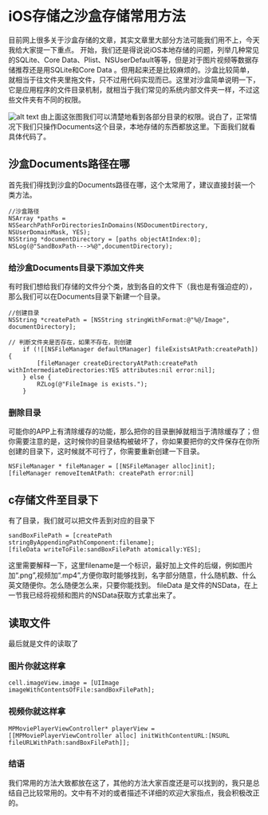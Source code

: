 # iOS存储之沙盒存储常用方法

目前网上很多关于沙盒存储的文章，其实文章里大部分方法可能我们用不上，今天我给大家提一下重点。
开始，我们还是得说说iOS本地存储的问题，列举几种常见的SQLite、Core Data、Plist、NSUserDefault等等，但是对于图片视频等数据存储推荐还是用SQLite和Core Data 。但用起来还是比较麻烦的。沙盒比较简单，就相当于往文件夹里拖文件，只不过用代码实现而已。这里对沙盒简单说明一下，它是应用程序的文件目录机制，就相当于我们常见的系统内部文件夹一样，不过这些文件夹有不同的权限。

![alt text](https://upload-images.jianshu.io/upload_images/1648731-14267a2236996654.png?imageMogr2/auto-orient/ "title")
由上面这张图我们可以清楚地看到各部分目录的权限。说白了，正常情况下我们只操作Documents这个目录，本地存储的东西都放这里。下面我们就看具体代码了。

## 沙盒Documents路径在哪
首先我们得找到沙盒的Documents路径在哪，这个太常用了，建议直接封装一个类方法。

```
//沙盒路径
NSArray *paths = NSSearchPathForDirectoriesInDomains(NSDocumentDirectory, NSUserDomainMask, YES);
NSString *documentDirectory = [paths objectAtIndex:0];
NSLog(@"SandBoxPath--->%@",documentDirectory);
```

### 给沙盒Documents目录下添加文件夹
有时我们想给我们存储的文件分个类，放到各自的文件下（我也是有强迫症的），那么我们可以在Documents目录下新建一个目录。

```
//创建目录
NSString *createPath = [NSString stringWithFormat:@"%@/Image", documentDirectory];

// 判断文件夹是否存在，如果不存在，则创建
    if (![[NSFileManager defaultManager] fileExistsAtPath:createPath]) {
        [fileManager createDirectoryAtPath:createPath withIntermediateDirectories:YES attributes:nil error:nil];
    } else {
        RZLog(@"FileImage is exists.");
    }
```

### 删除目录
可能你的APP上有清除缓存的功能，那么把你的目录删掉就相当于清除缓存了；但你需要注意的是，这时候你的目录结构被破坏了，你如果要把你的文件保存在你所创建的目录下，这时候就不可行了，你需要重新创建一下目录。

```
NSFileManager * fileManager = [[NSFileManager alloc]init];
[fileManager removeItemAtPath: createPath error:nil]
```

## c存储文件至目录下
有了目录，我们就可以把文件丢到对应的目录下

```
sandBoxFilePath = [createPath stringByAppendingPathComponent:filename];
[fileData writeToFile:sandBoxFilePath atomically:YES];
```
这里需要解释一下，这里filename是一个标识，最好加上文件的后缀，例如图片加“.png”,视频加“.mp4”,方便你取时能够找到，名字部分随意，什么随机数、什么英文随便你。怎么随便怎么来，只要你能找到。
fileData 是文件的NSData，在上一节我已经将视频和图片的NSData获取方式拿出来了。

## 读取文件
最后就是文件的读取了

### 图片你就这样拿
`cell.imageView.image = [UIImage imageWithContentsOfFile:sandBoxFilePath];`
### 视频你就这样拿
```
MPMoviePlayerViewController* playerView = [[MPMoviePlayerViewController alloc] initWithContentURL:[NSURL fileURLWithPath:sandBoxFilePath]];
```

### 结语
我们常用的方法大致都放在这了，其他的方法大家百度还是可以找到的，我只是总结自己比较常用的。文中有不对的或者描述不详细的欢迎大家指点，我会积极改正的。

